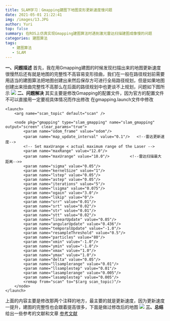 ```yaml
---
title: SLAM学习：Gmapping建图下地图变形更新速度慢问题
date: 2021-05-01 21:22:41
img: /images/13.JPG
author: Yuri
top: false
summary: 在ROS上仿真实现Gmapping建图算法时遇到激光雷达扫描建图成像慢的问题
categories: 建图算法
tags: 
   - 建图算法
   - SLAM
---
```

**一、问题描述**
首先，我在用Gmapping建图的时候发现扫描出来的地图更新速度很慢然后还有就是地图的完整性不高容易变形扭曲，我们在一般在路径规划前需要用适当的建图算法把地图创建出来然后保存方可进行全局路径规划，但是如果地图创建出来扭曲完整性不高那么在后面的路径规划中也更谈不上规划，问题如下图所示
![](https://img-blog.csdnimg.cn/20200521141320563.jpg?x-oss-process=image/watermark,type_ZmFuZ3poZW5naGVpdGk,shadow_10,text_aHR0cHM6Ly9ibG9nLmNzZG4ubmV0L3FxXzQzNzExNjk3,size_16,color_FFFFFF,t_70)
**二、问题解决**
其实主要是修改Gmapping的配置文件，因为官方的配置文件不可以直接用一定要视具体情况而作出修改
在gmapping.launch文件中修改

```
<launch>
    <arg name="scan_topic" default="scan" />

    <node pkg="gmapping" type="slam_gmapping" name="slam_gmapping" output="screen" clear_params="true">
        <param name="odom_frame" value="odom"/>
        <param name="map_update_interval" value="0.1"/>   <!--雷达更新速度-->
        <!-- Set maxUrange < actual maximum range of the Laser -->
        <param name="maxRange" value="12.0"/>     
        <param name="maxUrange" value="10.0"/>         <!--雷达扫描最大距离-->>
        <param name="sigma" value="0.05"/>
        <param name="kernelSize" value="1"/>
        <param name="lstep" value="0.05"/>
        <param name="astep" value="0.05"/>
        <param name="iterations" value="5"/>
        <param name="lsigma" value="0.075"/>
        <param name="ogain" value="3.0"/>
        <param name="lskip" value="0"/>
        <param name="srr" value="0.01"/>
        <param name="srt" value="0.02"/>
        <param name="str" value="0.01"/>
        <param name="stt" value="0.02"/>
        <param name="linearUpdate" value="0.05"/>
        <param name="angularUpdate" value="0.436"/>
        <param name="temporalUpdate" value="-1.0"/>
        <param name="resampleThreshold" value="0.5"/>
        <param name="particles" value="80"/>
        <param name="xmin" value="-1.0"/>
        <param name="ymin" value="-1.0"/>
        <param name="xmax" value="1.0"/>
        <param name="ymax" value="1.0"/>
        <param name="delta" value="0.05"/>
        <param name="llsamplerange" value="0.01"/>
        <param name="llsamplestep" value="0.01"/>
        <param name="lasamplerange" value="0.005"/>
        <param name="lasamplestep" value="0.005"/>
        <remap from="scan" to="$(arg scan_topic)"/>
    </node>
</launch>
```
上面的内容主要是修改那两个注释的地方，最主要的就是更新速度，因为更新速度一提升，建图的完整性也会跟着提高很多，下面是做过修改后的地图
![](https://img-blog.csdnimg.cn/20200521142021140.png?x-oss-process=image/watermark,type_ZmFuZ3poZW5naGVpdGk,shadow_10,text_aHR0cHM6Ly9ibG9nLmNzZG4ubmV0L3FxXzQzNzExNjk3,size_16,color_FFFFFF,t_70)
**三、总结**
给出一些参考的文献和文章
[参考文献](https://blog.csdn.net/qq_42263553/article/details/100587024)


